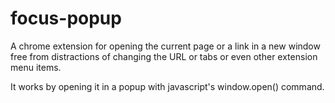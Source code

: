 # focus-popup

A chrome extension for opening the current page or a link in a new window free from distractions
of changing the URL or tabs or even other extension menu items.

It works by opening it in a popup with javascript's window.open() command.